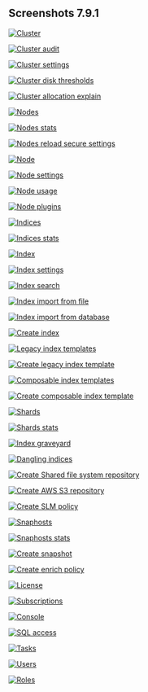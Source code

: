 ## Screenshots 7.9.1

[![Cluster](https://raw.githubusercontent.com/stephanediondev/elasticsearch-admin/master/screenshots/7.9.1/resized/resized-cluster.png)](https://raw.githubusercontent.com/stephanediondev/elasticsearch-admin/master/screenshots/7.9.1/original/original-cluster.png)

[![Cluster audit](https://raw.githubusercontent.com/stephanediondev/elasticsearch-admin/master/screenshots/7.9.1/resized/resized-cluster-audit.png)](https://raw.githubusercontent.com/stephanediondev/elasticsearch-admin/master/screenshots/7.9.1/original/original-cluster-audit.png)

[![Cluster settings](https://raw.githubusercontent.com/stephanediondev/elasticsearch-admin/master/screenshots/7.9.1/resized/resized-cluster-settings.png)](https://raw.githubusercontent.com/stephanediondev/elasticsearch-admin/master/screenshots/7.9.1/original/original-cluster-settings.png)

[![Cluster disk thresholds](https://raw.githubusercontent.com/stephanediondev/elasticsearch-admin/master/screenshots/7.9.1/resized/resized-disk-thresholds.png)](https://raw.githubusercontent.com/stephanediondev/elasticsearch-admin/master/screenshots/7.9.1/original/original-disk-thresholds.png)

[![Cluster allocation explain](https://raw.githubusercontent.com/stephanediondev/elasticsearch-admin/master/screenshots/7.9.1/resized/resized-cluster-allocation-explain.png)](https://raw.githubusercontent.com/stephanediondev/elasticsearch-admin/master/screenshots/7.9.1/original/original-cluster-allocation-explain.png)

[![Nodes](https://raw.githubusercontent.com/stephanediondev/elasticsearch-admin/master/screenshots/7.9.1/resized/resized-nodes.png)](https://raw.githubusercontent.com/stephanediondev/elasticsearch-admin/master/screenshots/7.9.1/original/original-nodes.png)

[![Nodes stats](https://raw.githubusercontent.com/stephanediondev/elasticsearch-admin/master/screenshots/7.9.1/resized/resized-nodes-stats.png)](https://raw.githubusercontent.com/stephanediondev/elasticsearch-admin/master/screenshots/7.9.1/original/original-nodes-stats.png)

[![Nodes reload secure settings](https://raw.githubusercontent.com/stephanediondev/elasticsearch-admin/master/screenshots/7.9.1/resized/resized-nodes-reload-secure-settings.png)](https://raw.githubusercontent.com/stephanediondev/elasticsearch-admin/master/screenshots/7.9.1/original/original-nodes-reload-secure-settings.png)

[![Node](https://raw.githubusercontent.com/stephanediondev/elasticsearch-admin/master/screenshots/7.9.1/resized/resized-node.png)](https://raw.githubusercontent.com/stephanediondev/elasticsearch-admin/master/screenshots/7.9.1/original/original-node.png)

[![Node settings](https://raw.githubusercontent.com/stephanediondev/elasticsearch-admin/master/screenshots/7.9.1/resized/resized-node-settings.png)](https://raw.githubusercontent.com/stephanediondev/elasticsearch-admin/master/screenshots/7.9.1/original/original-node-settings.png)

[![Node usage](https://raw.githubusercontent.com/stephanediondev/elasticsearch-admin/master/screenshots/7.9.1/resized/resized-node-usage.png)](https://raw.githubusercontent.com/stephanediondev/elasticsearch-admin/master/screenshots/7.9.1/original/original-node-usage.png)

[![Node plugins](https://raw.githubusercontent.com/stephanediondev/elasticsearch-admin/master/screenshots/7.9.1/resized/resized-node-plugins.png)](https://raw.githubusercontent.com/stephanediondev/elasticsearch-admin/master/screenshots/7.9.1/original/original-node-plugins.png)

[![Indices](https://raw.githubusercontent.com/stephanediondev/elasticsearch-admin/master/screenshots/7.9.1/resized/resized-indices.png)](https://raw.githubusercontent.com/stephanediondev/elasticsearch-admin/master/screenshots/7.9.1/original/original-indices.png)

[![Indices stats](https://raw.githubusercontent.com/stephanediondev/elasticsearch-admin/master/screenshots/7.9.1/resized/resized-indices-stats.png)](https://raw.githubusercontent.com/stephanediondev/elasticsearch-admin/master/screenshots/7.9.1/original/original-indices-stats.png)

[![Index](https://raw.githubusercontent.com/stephanediondev/elasticsearch-admin/master/screenshots/7.9.1/resized/resized-index.png)](https://raw.githubusercontent.com/stephanediondev/elasticsearch-admin/master/screenshots/7.9.1/original/original-index.png)

[![Index settings](https://raw.githubusercontent.com/stephanediondev/elasticsearch-admin/master/screenshots/7.9.1/resized/resized-index-settings.png)](https://raw.githubusercontent.com/stephanediondev/elasticsearch-admin/master/screenshots/7.9.1/original/original-index-settings.png)

[![Index search](https://raw.githubusercontent.com/stephanediondev/elasticsearch-admin/master/screenshots/7.9.1/resized/resized-index-search.png)](https://raw.githubusercontent.com/stephanediondev/elasticsearch-admin/master/screenshots/7.9.1/original/original-index-search.png)

[![Index import from file](https://raw.githubusercontent.com/stephanediondev/elasticsearch-admin/master/screenshots/7.9.1/resized/resized-index-file-import.png)](https://raw.githubusercontent.com/stephanediondev/elasticsearch-admin/master/screenshots/7.9.1/original/original-index-file-import.png)

[![Index import from database](https://raw.githubusercontent.com/stephanediondev/elasticsearch-admin/master/screenshots/7.9.1/resized/resized-index-database-import.png)](https://raw.githubusercontent.com/stephanediondev/elasticsearch-admin/master/screenshots/7.9.1/original/original-index-database-import.png)

[![Create index](https://raw.githubusercontent.com/stephanediondev/elasticsearch-admin/master/screenshots/7.9.1/resized/resized-index-create.png)](https://raw.githubusercontent.com/stephanediondev/elasticsearch-admin/master/screenshots/7.9.1/original/original-index-create.png)

[![Legacy index templates](https://raw.githubusercontent.com/stephanediondev/elasticsearch-admin/master/screenshots/7.9.1/resized/resized-index-templates-legacy.png)](https://raw.githubusercontent.com/stephanediondev/elasticsearch-admin/master/screenshots/7.9.1/original/original-index-templates-legacy.png)

[![Create legacy index template](https://raw.githubusercontent.com/stephanediondev/elasticsearch-admin/master/screenshots/7.9.1/resized/resized-index-template-create-legacy.png)](https://raw.githubusercontent.com/stephanediondev/elasticsearch-admin/master/screenshots/7.9.1/original/original-index-template-create-legacy.png)

[![Composable index templates](https://raw.githubusercontent.com/stephanediondev/elasticsearch-admin/master/screenshots/7.9.1/resized/resized-index-templates.png)](https://raw.githubusercontent.com/stephanediondev/elasticsearch-admin/master/screenshots/7.9.1/original/original-index-templates.png)

[![Create composable index template](https://raw.githubusercontent.com/stephanediondev/elasticsearch-admin/master/screenshots/7.9.1/resized/resized-index-template-create.png)](https://raw.githubusercontent.com/stephanediondev/elasticsearch-admin/master/screenshots/7.9.1/original/original-index-template-create.png)

[![Shards](https://raw.githubusercontent.com/stephanediondev/elasticsearch-admin/master/screenshots/7.9.1/resized/resized-shards.png)](https://raw.githubusercontent.com/stephanediondev/elasticsearch-admin/master/screenshots/7.9.1/original/original-shards.png)

[![Shards stats](https://raw.githubusercontent.com/stephanediondev/elasticsearch-admin/master/screenshots/7.9.1/resized/resized-shards-stats.png)](https://raw.githubusercontent.com/stephanediondev/elasticsearch-admin/master/screenshots/7.9.1/original/original-shards-stats.png)

[![Index graveyard](https://raw.githubusercontent.com/stephanediondev/elasticsearch-admin/master/screenshots/7.9.1/resized/resized-index-graveyard.png)](https://raw.githubusercontent.com/stephanediondev/elasticsearch-admin/master/screenshots/7.9.1/original/original-index-graveyard.png)

[![Dangling indices](https://raw.githubusercontent.com/stephanediondev/elasticsearch-admin/master/screenshots/7.9.1/resized/resized-dangling-indices.png)](https://raw.githubusercontent.com/stephanediondev/elasticsearch-admin/master/screenshots/7.9.1/original/original-dangling-indices.png)

[![Create Shared file system repository](https://raw.githubusercontent.com/stephanediondev/elasticsearch-admin/master/screenshots/7.9.1/resized/resized-repository-create-fs.png)](https://raw.githubusercontent.com/stephanediondev/elasticsearch-admin/master/screenshots/7.9.1/original/original-repository-create-fs.png)

[![Create AWS S3 repository](https://raw.githubusercontent.com/stephanediondev/elasticsearch-admin/master/screenshots/7.9.1/resized/resized-repository-create-s3.png)](https://raw.githubusercontent.com/stephanediondev/elasticsearch-admin/master/screenshots/7.9.1/original/original-repository-create-s3.png)

[![Create SLM policy](https://raw.githubusercontent.com/stephanediondev/elasticsearch-admin/master/screenshots/7.9.1/resized/resized-slm-policy-create.png)](https://raw.githubusercontent.com/stephanediondev/elasticsearch-admin/master/screenshots/7.9.1/original/original-slm-policy-create.png)

[![Snaphosts](https://raw.githubusercontent.com/stephanediondev/elasticsearch-admin/master/screenshots/7.9.1/resized/resized-snapshots.png)](https://raw.githubusercontent.com/stephanediondev/elasticsearch-admin/master/screenshots/7.9.1/original/original-snapshots.png)

[![Snaphosts stats](https://raw.githubusercontent.com/stephanediondev/elasticsearch-admin/master/screenshots/7.9.1/resized/resized-snapshots-stats.png)](https://raw.githubusercontent.com/stephanediondev/elasticsearch-admin/master/screenshots/7.9.1/original/original-snapshots-stats.png)

[![Create snapshot](https://raw.githubusercontent.com/stephanediondev/elasticsearch-admin/master/screenshots/7.9.1/resized/resized-snapshot-create.png)](https://raw.githubusercontent.com/stephanediondev/elasticsearch-admin/master/screenshots/7.9.1/original/original-snapshot-create.png)

[![Create enrich policy](https://raw.githubusercontent.com/stephanediondev/elasticsearch-admin/master/screenshots/7.9.1/resized/resized-enrich-create.png)](https://raw.githubusercontent.com/stephanediondev/elasticsearch-admin/master/screenshots/7.9.1/original/original-enrich-create.png)

[![License](https://raw.githubusercontent.com/stephanediondev/elasticsearch-admin/master/screenshots/7.9.1/resized/resized-license.png)](https://raw.githubusercontent.com/stephanediondev/elasticsearch-admin/master/screenshots/7.9.1/original/original-license.png)

[![Subscriptions](https://raw.githubusercontent.com/stephanediondev/elasticsearch-admin/master/screenshots/7.9.1/resized/resized-subscriptions.png)](https://raw.githubusercontent.com/stephanediondev/elasticsearch-admin/master/screenshots/7.9.1/original/original-subscriptions.png)

[![Console](https://raw.githubusercontent.com/stephanediondev/elasticsearch-admin/master/screenshots/7.9.1/resized/resized-console.png)](https://raw.githubusercontent.com/stephanediondev/elasticsearch-admin/master/screenshots/7.9.1/original/original-console.png)

[![SQL access](https://raw.githubusercontent.com/stephanediondev/elasticsearch-admin/master/screenshots/7.9.1/resized/resized-sql.png)](https://raw.githubusercontent.com/stephanediondev/elasticsearch-admin/master/screenshots/7.9.1/original/original-sql.png)

[![Tasks](https://raw.githubusercontent.com/stephanediondev/elasticsearch-admin/master/screenshots/7.9.1/resized/resized-tasks.png)](https://raw.githubusercontent.com/stephanediondev/elasticsearch-admin/master/screenshots/7.9.1/original/original-tasks.png)

[![Users](https://raw.githubusercontent.com/stephanediondev/elasticsearch-admin/master/screenshots/7.9.1/resized/resized-elasticsearch-users.png)](https://raw.githubusercontent.com/stephanediondev/elasticsearch-admin/master/screenshots/7.9.1/original/original-elasticsearch-users.png)

[![Roles](https://raw.githubusercontent.com/stephanediondev/elasticsearch-admin/master/screenshots/7.9.1/resized/resized-elasticsearch-roles.png)](https://raw.githubusercontent.com/stephanediondev/elasticsearch-admin/master/screenshots/7.9.1/original/original-elasticsearch-roles.png)

